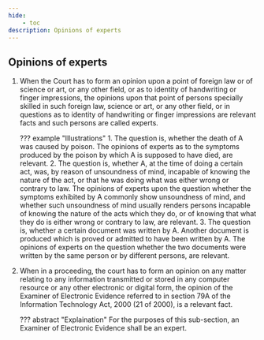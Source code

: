 ```yaml
---
hide:
    - toc
description: Opinions of experts
---
```


## Opinions of experts

1. When the Court has to form an opinion upon a point of foreign law or of science or art, or any other field, or as to identity of handwriting or finger impressions, the opinions upon that point of persons specially skilled in such foreign law, science or art, or any other field, or in questions as to identity of handwriting or finger impressions are relevant facts and such persons are called experts.

    ??? example "Illustrations"
        1. The question is, whether the death of A was caused by poison. The opinions of experts as to the symptoms produced by the poison by which A is supposed to have died, are relevant.
        2. The question is, whether A, at the time of doing a certain act, was, by reason of unsoundness of mind, incapable of knowing the nature of the act, or that he was doing what was either wrong or contrary
        to law. The opinions of experts upon the question whether the symptoms exhibited by A commonly show unsoundness of mind, and whether such unsoundness of mind usually renders persons incapable of knowing the nature of the acts which they do, or of knowing that what they do is either wrong or contrary to law, are relevant.
        3. The question is, whether a certain document was written by A. Another document is produced which is proved or admitted to have been written by A. The opinions of experts on the question whether
        the two documents were written by the same person or by different persons, are relevant.

2. When in a proceeding, the court has to form an opinion on any matter relating to any information transmitted or stored in any computer resource or any other electronic or digital form, the opinion of the Examiner of Electronic Evidence referred to in section 79A of the Information Technology Act, 2000 (21 of 2000), is a relevant fact.

    ??? abstract "Explaination"
        For the purposes of this sub-section, an Examiner of Electronic Evidence shall be an expert.

